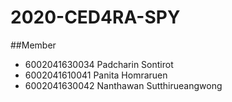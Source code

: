 # 2020-CED4RA-SPY
##Member
- 6002041630034 Padcharin Sontirot
- 6002041610041 Panita Homraruen
- 6002041630042 Nanthawan Sutthirueangwong
